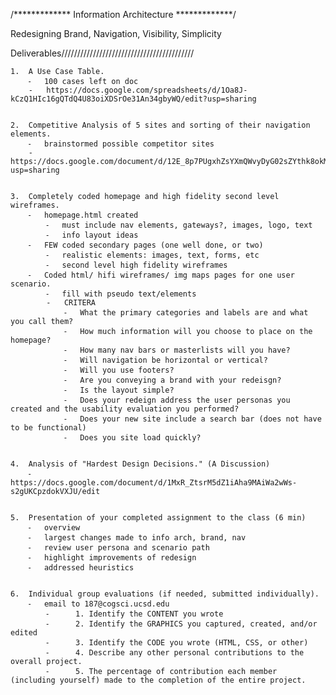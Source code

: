 /************* Information Architecture *************/

Redesigning Brand, Navigation, Visibility, Simplicity





Deliverables//////////////////////////////////////////


	1.	A Use Case Table.
		⁃	100 cases left on doc
		- 	https://docs.google.com/spreadsheets/d/1Oa8J-kCzQ1HIc16gQTdQ4U83oiXDSrOe31An34gbyWQ/edit?usp=sharing


	2.	Competitive Analysis of 5 sites and sorting of their navigation elements.
		⁃	brainstormed possible competitor sites
		-	https://docs.google.com/document/d/12E_8p7PUgxhZsYXmQWvyDyG02sZYthk8okMnvGjqlQk/edit?usp=sharing


	3.	Completely coded homepage and high fidelity second level wireframes. 
		⁃	homepage.html created
			⁃	must include nav elements, gateways?, images, logo, text
			⁃	info layout ideas
		⁃	FEW coded secondary pages (one well done, or two)
			⁃	realistic elements: images, text, forms, etc
			⁃	second level high fidelity wireframes
		⁃	Coded html/ hifi wireframes/ img maps pages for one user scenario.
			⁃	fill with pseudo text/elements
			- 	CRITERA
				⁃	What the primary categories and labels are and what you call them? 
				⁃	How much information will you choose to place on the homepage?
				⁃	How many nav bars or masterlists will you have?
				⁃	Will navigation be horizontal or vertical?
				⁃	Will you use footers?
				⁃	Are you conveying a brand with your redeisgn?
				⁃	Is the layout simple?
				⁃	Does your redeign address the user personas you created and the usability evaluation you performed?
				⁃	Does your new site include a search bar (does not have to be functional)
				⁃	Does you site load quickly?


	4.	Analysis of "Hardest Design Decisions." (A Discussion)
		⁃	https://docs.google.com/document/d/1MxR_ZtsrM5dZ1iAha9MAiWa2wWs-s2gUKCpzdokVXJU/edit


	5.	Presentation of your completed assignment to the class (6 min)
		⁃	overview
		⁃	largest changes made to info arch, brand, nav
		⁃	review user persona and scenario path
		⁃	highlight improvements of redesign
		⁃	addressed heuristics


	6.	Individual group evaluations (if needed, submitted individually).
		⁃	email to 187@cogsci.ucsd.edu
			⁃	   1. Identify the CONTENT you wrote
			⁃	   2. Identify the GRAPHICS you captured, created, and/or edited
			⁃	   3. Identify the CODE you wrote (HTML, CSS, or other)
			⁃	   4. Describe any other personal contributions to the overall project.
			⁃	   5. The percentage of contribution each member (including yourself) made to the completion of the entire project.
